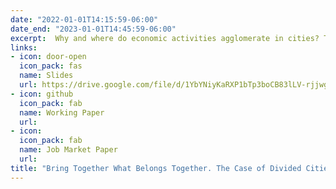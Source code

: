 ```yaml
---
date: "2022-01-01T14:15:59-06:00"
date_end: "2023-01-01T14:45:59-06:00"
excerpt:  Why and where do economic activities agglomerate in cities? This paper explores a unique quasi-natural experiment of removing borders between European cities that were once united in the past and then divided due to major conflicts. I show that local economic activities, measured by remotely sensed nightlight became more concentrated close to the early 20t h century prewar centers in the formerly united cities after lifting borders. Using European business register datasets, I show that only market access is insufficient to explain the agglomeration sources within cities thoroughly. I find that the political & economic union did not immediately reshape the divided cities’ internal structure. The broader market access from the enlargement of the EU in 2004 could not explain why economic activities concentrate within border cities. Though, I uncovered that the proximity to the former centers became more prominent after abolishing internal border controls and establishing an area of free movement of people in 2008. Besides, I account for two main channels. First, I show that firms in the consumption sector, which are more exposed to the free movement of people, were more likely to start operating closer to prewar centers than firms in the production sectors, less affected by local market potentials; the consumption sectors are wholesale & retail trade and accommodation & food services. Second, I show that historical memory plays a salient role in the agglomeration of economic activities and concentrate near former historical centers in cities that do not consider language and cultural differences with twin city pairs as a major problem.
links:
- icon: door-open
  icon_pack: fas
  name: Slides
  url: https://drive.google.com/file/d/1YbYNiyKaRXP1bTp3boCB83lLV-rjjwgj/view
- icon: github
  icon_pack: fab
  name: Working Paper
  url: 
- icon: 
  icon_pack: fab
  name: Job Market Paper
  url: 
title: "Bring Together What Belongs Together. The Case of Divided Cities in Europe"
---
```


